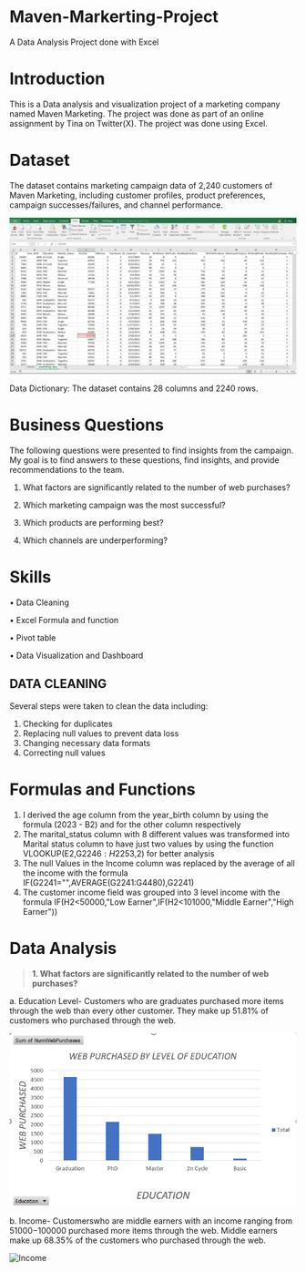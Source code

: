 # Maven-Markerting-Project
A Data Analysis Project done with Excel

# Introduction
This is a Data analysis and visualization project of a marketing company named Maven Marketing. The project was done as part of an online assignment by Tina on Twitter(X). The project was done using Excel. 

# Dataset
The dataset contains marketing campaign data of 2,240 customers of Maven Marketing, including customer profiles, product preferences, campaign successes/failures, and channel performance.

![Dataset](https://github.com/newdydx/Maven-Markerting-Project/blob/main/Datasets.png)

Data Dictionary: The dataset contains 28 columns and 2240 rows.

# Business Questions

The following questions were presented to find insights from the campaign. My goal is to find answers to these questions, find insights, and provide recommendations to the team.

1. What factors are significantly related to the number of web purchases?

2. Which marketing campaign was the most successful?

3. Which products are performing best?

4. Which channels are underperforming?

# Skills

• Data Cleaning

• Excel Formula and function

• Pivot table

• Data Visualization and Dashboard

## DATA CLEANING

Several steps were taken to clean the data including:
1. Checking for duplicates
2. Replacing null values to prevent data loss
3. Changing necessary data formats
4. Correcting null values

# Formulas and Functions
1. I derived the age column from the year_birth column by using the formula (2023 - B2) and for the other column respectively
2. The marital_status column with 8 different values was transformed into Marital status column to have just two values by using the function VLOOKUP(E2,G$2246:H$2253,2) for better analysis
3. The null Values in the Income column was replaced by the average of all the income with the formula IF(G2241="",AVERAGE(G2241:G4480),G2241)
4. The customer income field was grouped into 3 level income with the formula IF(H2<50000,"Low Earner",IF(H2<101000,"Middle Earner","High Earner"))

# Data Analysis

> **1. What factors are significantly related to the number of web purchases?**

a. Education Level- Customers who are graduates purchased more items through the web than every other customer. They make up 51.81% of customers who purchased through the web.
   
![Education visuals](https://github.com/newdydx/Maven-Markerting-Project/blob/main/graduatepurchases.png)

b. Income- Customerswho are middle earners with an income ranging from $51000-$100000 purchased more items through the web. Middle earners make up 68.35% of the customers who purchased through the web.

![Income]()


